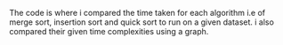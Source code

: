 The code is where i compared the time taken for each algorithm i.e of merge sort, insertion sort and quick sort to run on a given dataset.
i also compared their given time complexities using a graph.
